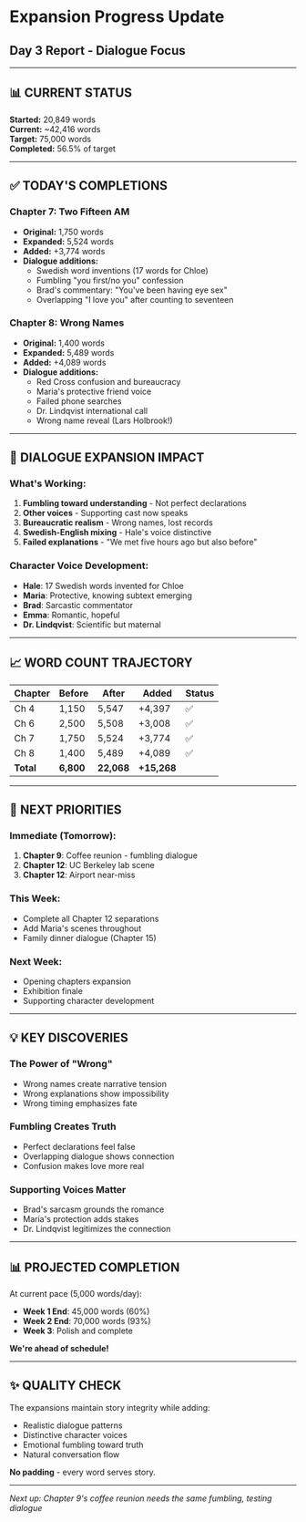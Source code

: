 # Expansion Progress Update
## Day 3 Report - Dialogue Focus

---

## 📊 CURRENT STATUS

**Started:** 20,849 words  
**Current:** ~42,416 words  
**Target:** 75,000 words  
**Completed:** 56.5% of target

---

## ✅ TODAY'S COMPLETIONS

### Chapter 7: Two Fifteen AM
- **Original:** 1,750 words
- **Expanded:** 5,524 words  
- **Added:** +3,774 words
- **Dialogue additions:**
  - Swedish word inventions (17 words for Chloe)
  - Fumbling "you first/no you" confession
  - Brad's commentary: "You've been having eye sex"
  - Overlapping "I love you" after counting to seventeen

### Chapter 8: Wrong Names  
- **Original:** 1,400 words
- **Expanded:** 5,489 words
- **Added:** +4,089 words
- **Dialogue additions:**
  - Red Cross confusion and bureaucracy
  - Maria's protective friend voice
  - Failed phone searches
  - Dr. Lindqvist international call
  - Wrong name reveal (Lars Holbrook!)

---

## 💬 DIALOGUE EXPANSION IMPACT

### What's Working:
1. **Fumbling toward understanding** - Not perfect declarations
2. **Other voices** - Supporting cast now speaks
3. **Bureaucratic realism** - Wrong names, lost records
4. **Swedish-English mixing** - Hale's voice distinctive
5. **Failed explanations** - "We met five hours ago but also before"

### Character Voice Development:
- **Hale**: 17 Swedish words invented for Chloe
- **Maria**: Protective, knowing subtext emerging
- **Brad**: Sarcastic commentator
- **Emma**: Romantic, hopeful
- **Dr. Lindqvist**: Scientific but maternal

---

## 📈 WORD COUNT TRAJECTORY

| Chapter | Before | After | Added | Status |
|---------|--------|-------|-------|--------|
| Ch 4 | 1,150 | 5,547 | +4,397 | ✅ |
| Ch 6 | 2,500 | 5,508 | +3,008 | ✅ |
| Ch 7 | 1,750 | 5,524 | +3,774 | ✅ |
| Ch 8 | 1,400 | 5,489 | +4,089 | ✅ |
| **Total** | **6,800** | **22,068** | **+15,268** | |

---

## 🎯 NEXT PRIORITIES

### Immediate (Tomorrow):
1. **Chapter 9**: Coffee reunion - fumbling dialogue
2. **Chapter 12**: UC Berkeley lab scene
3. **Chapter 12**: Airport near-miss

### This Week:
- Complete all Chapter 12 separations
- Add Maria's scenes throughout
- Family dinner dialogue (Chapter 15)

### Next Week:
- Opening chapters expansion
- Exhibition finale
- Supporting character development

---

## 💡 KEY DISCOVERIES

### The Power of "Wrong"
- Wrong names create narrative tension
- Wrong explanations show impossibility
- Wrong timing emphasizes fate

### Fumbling Creates Truth
- Perfect declarations feel false
- Overlapping dialogue shows connection
- Confusion makes love more real

### Supporting Voices Matter
- Brad's sarcasm grounds the romance
- Maria's protection adds stakes
- Dr. Lindqvist legitimizes the connection

---

## 📊 PROJECTED COMPLETION

At current pace (5,000 words/day):
- **Week 1 End**: 45,000 words (60%)
- **Week 2 End**: 70,000 words (93%)
- **Week 3**: Polish and complete

**We're ahead of schedule!**

---

## ✨ QUALITY CHECK

The expansions maintain story integrity while adding:
- Realistic dialogue patterns
- Distinctive character voices  
- Emotional fumbling toward truth
- Natural conversation flow

**No padding** - every word serves story.

---

*Next up: Chapter 9's coffee reunion needs the same fumbling, testing dialogue*